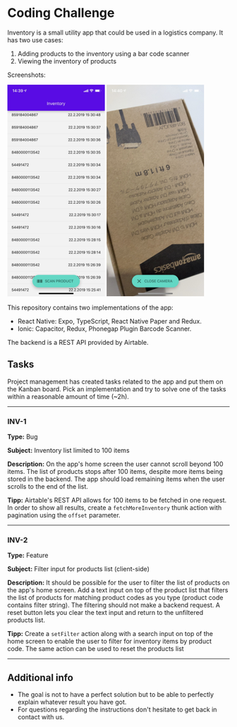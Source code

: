 # Coding Challenge

Inventory is a small utility app that could be used in a logistics company. It has two use cases:

1. Adding products to the inventory using a bar code scanner 
2. Viewing the inventory of products  

Screenshots: 

<img src="./HomeScreen.jpg" height=480>
<img src="./CameraScreen.jpg" height=480>


This repository contains two implementations of the app: 

* React Native: Expo, TypeScript, React Native Paper and Redux. 
* Ionic: Capacitor, Redux, Phonegap Plugin Barcode Scanner.

The backend is a REST API provided by Airtable.


## Tasks

Project management has created tasks related to the app and put them on the Kanban board. Pick an implementation and try to solve one of the tasks within a reasonable amount of time (~2h).

---

### INV-1

**Type:** Bug

**Subject:** Inventory list limited to 100 items

**Description:** On the app's home screen the user cannot scroll beyond 100 items. The list of products stops after 100 items, despite more items being stored in the backend. The app should load remaining items when the user scrolls to the end of the list.

**Tipp:** 
Airtable's REST API allows for 100 items to be fetched in one request. In order to show all results, create a `fetchMoreInventory` thunk action with pagination using the `offset` parameter.

---

### INV-2

**Type:** Feature

**Subject:** Filter input for products list (client-side)

**Description:** It should be possible for the user to filter the list of products on the app's home screen. Add a text input on top of the product list that filters the list of products for matching product codes as you type (product code contains filter string). The filtering should not make a backend request. A reset button lets you clear the text input and return to the unfiltered products list.

**Tipp:** Create a `setFilter` action along with a search input on top of the home screen to enable the user to filter for inventory items by product code. The same action can be used to reset the products list

---

## Additional info

- The goal is not to have a perfect solution but to be able to perfectly explain whatever result you have got.
- For questions regarding the instructions don't hesitate to get back in contact with us.
